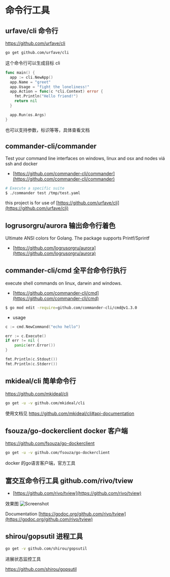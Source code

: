 # 命令行工具

## urfave/cli 命令行

<https://github.com/urfave/cli>

```sh
go get github.com/urfave/cli
```

这个命令行可以生成目标 cli

```go
func main() {
  app := cli.NewApp()
  app.Name = "greet"
  app.Usage = "fight the loneliness!"
  app.Action = func(c *cli.Context) error {
    fmt.Println("Hello friend!")
    return nil
  }

  app.Run(os.Args)
}
```

也可以支持参数，标识等等，具体查看文档

## commander-cli/commander

Test your command line interfaces on windows, linux and osx and nodes viá ssh and docker

- [https://github.com/commander-cli/commander](https://github.com/commander-cli/commander)

```bash
# Execute a specific suite
$ ./commander test /tmp/test.yaml
```

this project is for use of [https://github.com/urfave/cli](https://github.com/urfave/cli)

## logrusorgru/aurora 输出命令行着色

Ultimate ANSI colors for Golang. The package supports Printf/Sprintf

- [https://github.com/logrusorgru/aurora](https://github.com/logrusorgru/aurora)


## commander-cli/cmd 全平台命令行执行

execute shell commands on linux, darwin and windows.

- [https://github.com/commander-cli/cmd](https://github.com/commander-cli/cmd)

```bash
$ go mod edit -require=github.com/commander-cli/cmd@v1.3.0
```

- usage

```go
c := cmd.NewCommand("echo hello")

err := c.Execute()
if err != nil {
    panic(err.Error())
}

fmt.Println(c.Stdout())
fmt.Println(c.Stderr())
```

## mkideal/cli 简单命令行

<https://github.com/mkideal/cli>

```sh
go get -u -v github.com/mkideal/cli
```

使用文档见 <https://github.com/mkideal/cli#api-documentation>

## fsouza/go-dockerclient docker 客户端

<https://github.com/fsouza/go-dockerclient>

```sh
go get -u -v github.com/fsouza/go-dockerclient
```

docker 的go语言客户端，官方工具

## 富交互命令行工具 github.com/rivo/tview

- [https://github.com/rivo/tview](https://github.com/rivo/tview)

效果图
![Screenshot](https://raw.githubusercontent.com/rivo/tview/master/tview.gif)

Documentation [https://godoc.org/github.com/rivo/tview](https://godoc.org/github.com/rivo/tview)


## shirou/gopsutil 进程工具

```sh
go get -v github.com/shirou/gopsutil
```

进展状态监控工具

https://github.com/shirou/gopsutil


